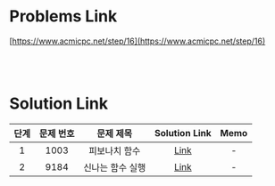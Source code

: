 # Problems Link

[https://www.acmicpc.net/step/16](https://www.acmicpc.net/step/16)

<br><br>

# Solution Link

| 단계 | 문제 번호 |    문제 제목     |               Solution Link                | Memo |
| :--: | :-------: | :--------------: | :----------------------------------------: | :--: |
|  1   |   1003    |  피보나치 함수   |  [Link](../Solutions/1003_피보나치_함수)   |  -   |
|  2   |   9184    | 신나는 함수 실행 | [Link](../Solutions/9184_신나는_함수_실행) |  -   |
